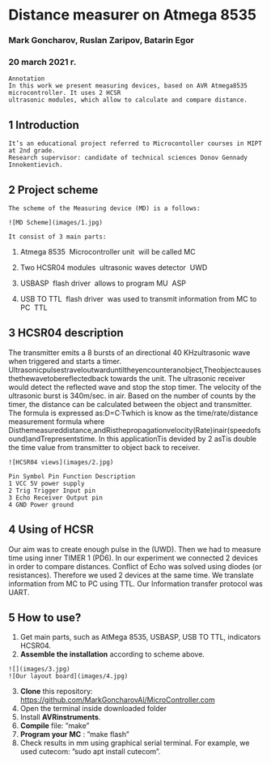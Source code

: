 # Distance measurer on Atmega 8535

### Mark Goncharov, Ruslan Zaripov, Batarin Egor

### 20 march 2021 г.

```
Annotation
In this work we present measuring devices, based on AVR Atmega8535 microcontroller. It uses 2 HC­SR
ultrasonic modules, which allow to calculate and compare distance.
```
## 1 Introduction

```
It’s an educational project referred to Microcontoller courses in MIPT at 2nd grade.
Research supervisor: candidate of technical sciences Donov Gennady Innokentievich.
```
## 2 Project scheme

```
The scheme of the Measuring device (MD) is a follows:
```
```
![MD Scheme](images/1.jpg)
```
```
It consist of 3 main parts:
```
1. Atmega 8535 ­ Microcontroller unit ­ will be called MC


2. Two HC­SR04 modules ­ ultrasonic waves detector ­ UWD
3. USB­ASP ­ flash driver ­ allows to program MU ­ ASP
4. USB TO TTL ­ flash driver ­ was used to transmit information from MC to PC ­ TTL

## 3 HC­SR04 description

The transmitter emits a 8 bursts of an directional 40 KHzultrasonic wave when triggered and starts a timer.
Ultrasonicpulsestraveloutwarduntiltheyencounteranobject,Theobjectcausesthethewavetobereflectedback
towards the unit. The ultrasonic receiver would detect the reflected wave and stop the stop timer. The velocity of
the ultrasonic burst is 340m/sec. in air. Based on the number of counts by the timer, the distance can be calculated
between the object and transmitter.
The formula is expressed as:D=C·Twhich is know as the time/rate/distance measurement formula where
Disthemeasureddistance,andRisthepropagationvelocity(Rate)inair(speedofsound)andTrepresentstime.
In this applicationTis devided by 2 asTis double the time value from transmitter to object back to receiver.

```
![HC­SR04 views](images/2.jpg)
```
```
Pin Symbol Pin Function Description
1 VCC 5V power supply
2 Trig Trigger Input pin
3 Echo Receiver Output pin
4 GND Power ground
```
## 4 Using of HC­SR

Our aim was to create enough pulse in the (UWD).
Then we had to measure time using inner TIMER 1 (PD6).
In our experiment we connected 2 devices in order to compare distances. Conflict of Echo was solved using
diodes (or resistances). Therefore we used 2 devices at the same time.
We translate information from MC to PC using TTL. Our Information transfer protocol was UART.

## 5 How to use?

1. Get main parts, such as AtMega 8535, USBASP, USB TO TTL, indicators HC­SR04.
2. **Assemble the installation** according to scheme above.


```
![](images/3.jpg)
![Our layout board](images/4.jpg)
```
3. **Clone** this repository: https://github.com/MarkGoncharovAl/MicroController.com
4. Open the terminal inside downloaded folder
5. Install **AVR­instruments**.
6. **Compile** file: ”make”
7. **Program your MC** : ”make flash”
8. Check results in mm using graphical serial terminal. For example, we used cutecom: ”sudo apt install
    cutecom”.



